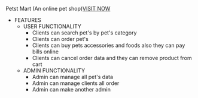 Petst Mart (An online pet shop)[VISIT NOW](https://petsmart-58209.web.app/)

- FEATURES
    - USER FUNCTIONALITY
      - Clients can search pet's by pet's category 
      - Clients can order pet's
      - Clients can buy pets accessories and foods also they can pay bills online
      - Clients can cancel order data and they can remove product from cart
    - ADMIN FUNCTIONALITY
      - Admin can manage all pet's data 
      - Admin can manage clients all order
      - Admin can make another admin

